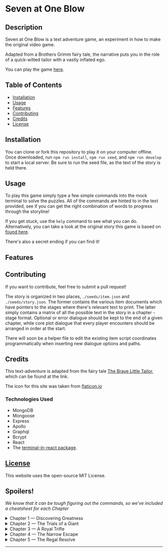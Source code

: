 # Seven at One Blow

## Description 
Seven at One Blow is a text adventure game, an experiment in how to make the original video game. 

Adapted from a Brothers Grimm fairy tale, the narrative puts you in the role of a quick-witted tailor with a vastly inflated ego.  

You can play the game [here](https://seven-at-one-blow.herokuapp.com/).

## Table of Contents

* [Installation](#installation)
* [Usage](#usage)
* [Features](#features)
* [Contributing](#contributing)
* [Credits](#credits)
* [License](#license)


## Installation

You can clone or fork this repository to play it on your computer offline. Once downloaded, run `npm run install`, `npm run seed`, and `npm run develop` to start a local server. Be sure to run the seed file, as the text of the story is held there. 

## Usage 

To play this game simply type a few simple commands into the mock terminal to solve the puzzles. All of the commands are hinted to in the text provided, see if you can get the right combination of words to progress through the storyline!

If you get stuck, use the `help` command to see what you can do. Alternatively, you can take a look at the original story this game is based on [found here](https://www.gutenberg.org/files/503/503-h/503-h.htm#link2H_4_0031). 

There's also a secret ending if you can find it! 

## Features

## Contributing

If you want to contribute, feel free to submit a pull request! 

The story is organized in two places, `./seeds/item.json` and `./seeds/story.json`. The former contains the various item documents which have pointers to the stages where there's relevant text to print. The latter simply contains a matrix of all the possible text in the story in a chapter - stage format. Optional or error dialogue should be kept to the end of a given chapter, while core plot dialogue that every player encounters should be arranged in order at the start. 

There will soon be a helper file to edit the existing item script coordinates programmatically when inserting new dialogue options and paths. 

## Credits

This text-adventure is adapted from the fairy tale [The Brave Little Tailor](https://www.gutenberg.org/files/503/503-h/503-h.htm#link2H_4_0031), which can be found at the link. 

The icon for this site was taken from [flaticon.io](https://www.flaticon.com/free-icons/sew)

### Technologies Used

* MongoDB
* Mongoose
* Express
* Apollo
* Graphql
* Bcrypt
* React
* The [terminal-in-react package](https://www.npmjs.com/package/terminal-in-react).

## [License](./LICENSE)
This website uses the open-source MIT License.

## Spoilers!
*We know that it can be tough figuring out the commands, so we've included a cheatsheet for each Chapter*

<details><summary>Chapter 1 — Discovering Greatness</summary>use needle on cloth, use cloth on flies, use needle on cloth, take cheese, take bird</details>
<details><summary>Chapter 2 — The Trials of a Giant</summary>use belt, use cheese, use bird, branches?!?!?!?!?, use floor, use bed</details>
<details><summary>Chapter 3 — A Royal Trifle</summary>take bones, use bones on giant, use bones on giant, use bones on giant, use bones on giant, use sword on giant</details>
<details><summary>Chapter 4 — The Narrow Escape</summary>use tree, use rope</details>
<details><summary>Chapter 5 — The Regal Resolve</summary>none?</details>

--- 